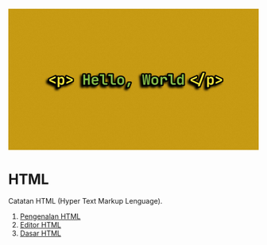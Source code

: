 ![html](html.jpg)

# HTML

Catatan HTML (Hyper Text Markup Lenguage).

1. [Pengenalan HTML](https://github.com/Rofid0anG/HTML/blob/main/Pengenalan%20HTML/Pengenalan%20HTML.txt)
2. [Editor HTML](https://github.com/Rofid0anG/HTML/blob/main/Editor%20HTML/Editor%20HTML.txt)
3. [Dasar HTML](https://github.com/Rofid0anG/HTML/blob/main/Dasar%20HTML/Dasar%20HTML.txt)
